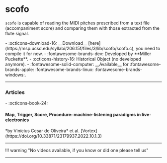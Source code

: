 # scofo

`scofo` is capable of reading the MIDI pitches prescribed from a text file (accompaniment score) and comparing them with those extracted from the flute signal.

<div class="grid cards" markdown>
- :octicons-download-16: __Download__ [here](https://msp.ucsd.edu/syllabi/206.15f/files/3/lib/scofo/scofo.c), you need to compile it for now.
- :fontawesome-brands-dev: Developed by **Miller Puckette**.
- :octicons-history-16: Historical Object (no developed anymore).
- :fontawesome-solid-computer: __Available__ for :fontawesome-brands-apple: :fontawesome-brands-linux: :fontawesome-brands-windows:.
</div>

---
<h3>Articles</h3>

<div class="grid cards" markdown>
- :octicons-book-24: 
    <h4>Map, Trigger, Score, Procedure: machine-listening paradigms in live-electronics</h4>
    *by  Vinícius Cesar de Oliveira* et al.  
    [Vortex](https://doi.org/10.33871/23179937.2022.10.1.3)

</div>



---

!!! warning "No videos available, if you know or did one please tell us"

---
<script src="https://giscus.app/client.js"
        data-repo="charlesneimog/Awesome-Pd"
        data-repo-id="R_kgDOLaunFg"
        data-category="Announcements"
        data-category-id="DIC_kwDOLaunFs4CnXHy"
        data-mapping="title"
        data-strict="0"
        data-reactions-enabled="1"
        data-emit-metadata="0"
        data-input-position="bottom"
        data-theme="preferred_color_scheme"
        data-lang="en"
        crossorigin="anonymous"
        async>
</script>
